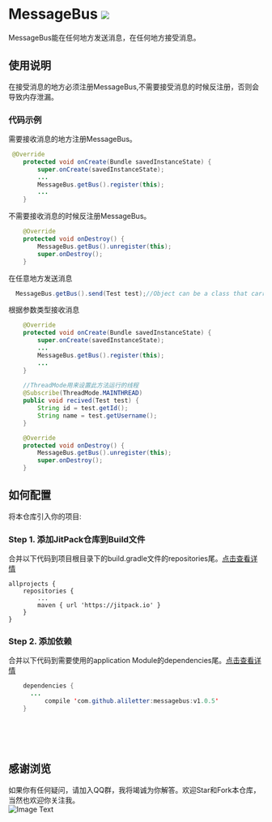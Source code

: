 # MessageBus  [![](https://jitpack.io/v/aliletter/messagebus.svg)](https://jitpack.io/#aliletter/messagebus)
MessageBus能在任何地方发送消息，在任何地方接受消息。
## 使用说明
在接受消息的地方必须注册MessageBus,不需要接受消息的时候反注册，否则会导致内存泄漏。
### 代码示例
需要接收消息的地方注册MessageBus。
```Java
 @Override
    protected void onCreate(Bundle savedInstanceState) {
        super.onCreate(savedInstanceState);
        ...
        MessageBus.getBus().register(this);
        ...
    }

```
不需要接收消息的时候反注册MessageBus。
```Java
    @Override
    protected void onDestroy() {
        MessageBus.getBus().unregister(this);
        super.onDestroy();
    }
```
在任意地方发送消息
```Java
  MessageBus.getBus().send(Test test);//Object can be a class that carries message
```
根据参数类型接收消息
```Java
    @Override
    protected void onCreate(Bundle savedInstanceState) {
        super.onCreate(savedInstanceState);
        ...
        MessageBus.getBus().register(this);
        ...
    }
    
    //ThreadMode用来设置此方法运行的线程
    @Subscribe(ThreadMode.MAINTHREAD)
    public void recived(Test test) {  
        String id = test.getId();
        String name = test.getUsername();
    }

    @Override
    protected void onDestroy() {
        MessageBus.getBus().unregister(this);
        super.onDestroy();
    }
```
## 如何配置
将本仓库引入你的项目:
### Step 1. 添加JitPack仓库到Build文件
合并以下代码到项目根目录下的build.gradle文件的repositories尾。[点击查看详情](https://github.com/aliletter/CarouselBanner/blob/master/root_build.gradle.png)

	allprojects {
		repositories {
			...
			maven { url 'https://jitpack.io' }
		}
	}
  
### Step 2. 添加依赖
合并以下代码到需要使用的application Module的dependencies尾。[点击查看详情](https://github.com/aliletter/CarouselBanner/blob/master/application_build.gradle.png)
```Java
	dependencies {
	  ...
          compile 'com.github.aliletter:messagebus:v1.0.5'
	}
```	
<br><br><br>
## 感谢浏览
如果你有任何疑问，请加入QQ群，我将竭诚为你解答。欢迎Star和Fork本仓库，当然也欢迎你关注我。
<br>
![Image Text](https://github.com/aliletter/CarouselBanner/blob/master/qq_group.png)

